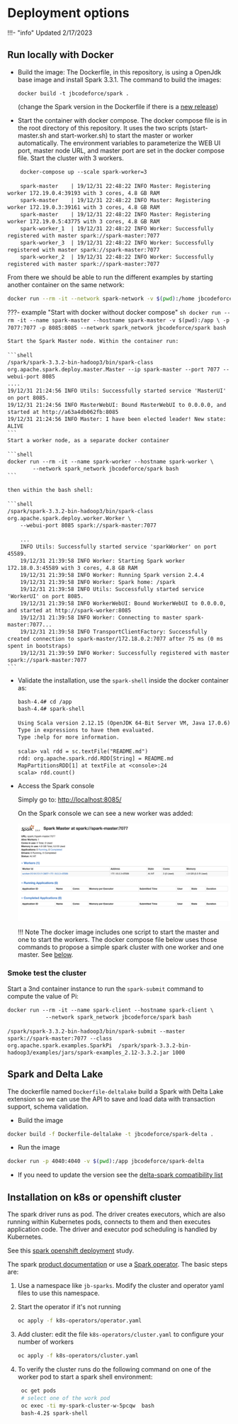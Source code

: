# Deployment options

!!!- "info"
    Updated 2/17/2023

## Run locally with Docker


* Build the image: The Dockerfile, in this repository, is using a OpenJdk base image and install Spark 3.3.1. The command to build the images:

    ```shell
    docker build -t jbcodeforce/spark .
    ```

    (change the Spark version in the Dockerfile if there is a [new release](http://apache.mirror.anlx.net/spark/))


* Start the container with docker compose. The docker compose file is in the root directory of this repository. It uses the two scripts (start-master.sh and start-worker.sh) to start the master or worker automatically. The environment variables to parameterize the WEB UI port, master node URL, and master port are set in the docker compose file. Start the cluster with 3 workers.

```shell
    docker-compose up --scale spark-worker=3

    spark-master    | 19/12/31 22:48:22 INFO Master: Registering worker 172.19.0.4:39193 with 3 cores, 4.8 GB RAM
    spark-master    | 19/12/31 22:48:22 INFO Master: Registering worker 172.19.0.3:39161 with 3 cores, 4.8 GB RAM
    spark-master    | 19/12/31 22:48:22 INFO Master: Registering worker 172.19.0.5:43775 with 3 cores, 4.8 GB RAM
    spark-worker_1  | 19/12/31 22:48:22 INFO Worker: Successfully registered with master spark://spark-master:7077
    spark-worker_3  | 19/12/31 22:48:22 INFO Worker: Successfully registered with master spark://spark-master:7077
    spark-worker_2  | 19/12/31 22:48:22 INFO Worker: Successfully registered with master spark://spark-master:7077
```

From there we should be able to run the different examples by starting another container on the same network:

```sh
docker run --rm -it --network spark-network -v $(pwd):/home jbcodeforce/spark bash
```

???- example "Start with docker without docker compose"
    ```sh
    docker run --rm -it --name spark-master --hostname spark-master -v $(pwd):/app \
            -p 7077:7077 -p 8085:8085 --network spark_network jbcodeforce/spark bash
    ```

    Start the Spark Master node. Within the container run:

    ```shell
    /spark/spark-3.3.2-bin-hadoop3/bin/spark-class org.apache.spark.deploy.master.Master --ip spark-master --port 7077 --webui-port 8085
    ....
    19/12/31 21:24:56 INFO Utils: Successfully started service 'MasterUI' on port 8085.
    19/12/31 21:24:56 INFO MasterWebUI: Bound MasterWebUI to 0.0.0.0, and started at http://a63a4db062fb:8085
    19/12/31 21:24:56 INFO Master: I have been elected leader! New state: ALIVE
    ```
    Start a worker node, as a separate docker container

    ```shell
    docker run --rm -it --name spark-worker --hostname spark-worker \
            --network spark_network jbcodeforce/spark bash
    ```

    then within the bash shell:

    ```shell
    /spark/spark-3.3.2-bin-hadoop3/bin/spark-class org.apache.spark.deploy.worker.Worker \
        --webui-port 8085 spark://spark-master:7077

        ...
        INFO Utils: Successfully started service 'sparkWorker' on port 45589.
        19/12/31 21:39:58 INFO Worker: Starting Spark worker 172.18.0.3:45589 with 3 cores, 4.8 GB RAM
        19/12/31 21:39:58 INFO Worker: Running Spark version 2.4.4
        19/12/31 21:39:58 INFO Worker: Spark home: /spark
        19/12/31 21:39:58 INFO Utils: Successfully started service 'WorkerUI' on port 8085.
        19/12/31 21:39:58 INFO WorkerWebUI: Bound WorkerWebUI to 0.0.0.0, and started at http://spark-worker:8085
        19/12/31 21:39:58 INFO Worker: Connecting to master spark-master:7077...
        19/12/31 21:39:58 INFO TransportClientFactory: Successfully created connection to spark-master/172.18.0.2:7077 after 75 ms (0 ms spent in bootstraps)
        19/12/31 21:39:59 INFO Worker: Successfully registered with master spark://spark-master:7077
    ```


* Validate the installation, use the `spark-shell` inside the docker container as:

    ```shell
    bash-4.4# cd /app
    bash-4.4# spark-shell

    Using Scala version 2.12.15 (OpenJDK 64-Bit Server VM, Java 17.0.6)
    Type in expressions to have them evaluated.
    Type :help for more information.

    scala> val rdd = sc.textFile("README.md")
    rdd: org.apache.spark.rdd.RDD[String] = README.md MapPartitionsRDD[1] at textFile at <console>:24
    scala> rdd.count()
    ```

* Access the Spark console

    Simply go to: [http://localhost:8085/](http://localhost:8085/)

    On the Spark console we can see a new worker was added:

    ![Spark console](./images/spark-console.png)

    !!! Note
        The docker image includes one script to start the master and one to start the workers. The docker compose file below uses those commands to propose a simple spark cluster with one worker and one master.
         See [below](#using-docker-compose).

### Smoke test the cluster

Start a 3nd container instance to run the `spark-submit` command to compute the value of Pi:

```shell
docker run --rm -it --name spark-client --hostname spark-client \
            --network spark_network jbcodeforce/spark bash

/spark/spark-3.3.2-bin-hadoop3/bin/spark-submit --master spark://spark-master:7077 --class     org.apache.spark.examples.SparkPi  /spark/spark-3.3.2-bin-hadoop3/examples/jars/spark-examples_2.12-3.3.2.jar 1000
```

## Spark and Delta Lake

The dockerfile named `Dockerfile-deltalake` build a Spark with Delta Lake extension so we can use the API to save and load data with transaction support, schema validation.

* Build the image

```sh
docker build -f Dockerfile-deltalake -t jbcodeforce/spark-delta .
```

* Run the image

```sh
docker run -p 4040:4040 -v $(pwd):/app jbcodeforce/spark-delta
```

* If you need to update the version see the [delta-spark compatibility list](https://docs.delta.io/latest/releases.html)

## Installation on k8s or openshift cluster

The spark driver runs as pod. The driver creates executors, which are also running within Kubernetes pods, connects to them and then executes application code.
The driver and executor pod scheduling is handled by Kubernetes.

See this [spark openshift deployment](https://jbcodeforce.github.io/openshift-studies/spark-on-os/#spark-on-openshift-using-operator) study.

The spark [product documentation](https://spark.apache.org/docs/latest/running-on-kubernetes.html) or use a [Spark operator](https://jbcodeforce.github.io/openshift-studies/spark-on-os/). The basic steps are:

1. Use a namespace like `jb-sparks`. Modify the cluster and operator yaml files to use this namespace.
1. Start the operator if it's not running

    ```bash
    oc apply -f k8s-operators/operator.yaml
    ```

1. Add cluster: edit the file `k8s-operators/cluster.yaml` to configure your number of workers

    ```bash
    oc apply -f k8s-operators/cluster.yaml
    ```

1. To verify the cluster runs do the following command on one of the worker pod to start a spark shell environment:

    ```bash
     oc get pods
     # select one of the work pod
     oc exec -ti my-spark-cluster-w-5pcqw  bash
     bash-4.2$ spark-shell
    ```

